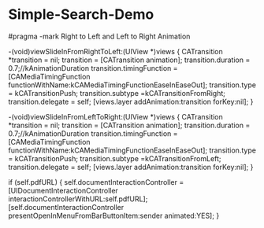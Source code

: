 # Simple-Search-Demo
#pragma -mark Right to Left and Left to Right Animation

-(void)viewSlideInFromRightToLeft:(UIView *)views
{
    CATransition *transition = nil;
    transition = [CATransition animation];
    transition.duration = 0.7;//kAnimationDuration
    transition.timingFunction = [CAMediaTimingFunction functionWithName:kCAMediaTimingFunctionEaseInEaseOut];
    transition.type = kCATransitionPush;
    transition.subtype =kCATransitionFromRight;
    transition.delegate = self;
    [views.layer addAnimation:transition forKey:nil];
}

-(void)viewSlideInFromLeftToRight:(UIView *)views
{
    CATransition *transition = nil;
    transition = [CATransition animation];
    transition.duration = 0.7;//kAnimationDuration
    transition.timingFunction = [CAMediaTimingFunction functionWithName:kCAMediaTimingFunctionEaseInEaseOut];
    transition.type = kCATransitionPush;
    transition.subtype =kCATransitionFromLeft;
    transition.delegate = self;
    [views.layer addAnimation:transition forKey:nil];
}

if (self.pdfURL) {
        self.documentInteractionController
        = [UIDocumentInteractionController interactionControllerWithURL:self.pdfURL];
        [self.documentInteractionController presentOpenInMenuFromBarButtonItem:sender animated:YES];
    }
